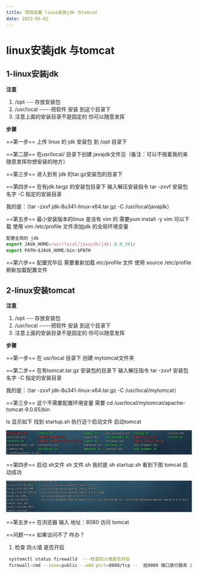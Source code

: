 ```yaml
---
title: 项目部署 linux安装jdk 与tomcat
date: 2023-05-02
---
```

<Boxx/>

# linux安装jdk 与tomcat

## 1-linux安装jdk

**注意**

1. /opt  --- 存放安装包
2. /usr/local -----把软件 安装 到这个目录下
3. 注意上面的安装目录不是固定的 你可以随意发挥 

**步骤**

==第一步== 上传 linux 的 jdk 安装包 到 /opt 目录下

==第二部== 在usr/local/  目录下创建 javajdk文件见（备注：可以不按着我的来随意发挥你想安装的地方）

==第三步==   进入到有 jdk 的tar.gz安装包的目录下

==第四步==  在有jdk.targz 的安装包目录下 输入解压安装指令 tar -zxvf  安装包名字   -C  指定的安装目录  

我的是：（tar  -zxvf  jdk-8u341-linux-x64.tar.gz  -C   /usr/local/javajdk）

==第五步== 最小安装版本的linux 是没有 vim 的 需要yum install  -y  vim 可以下载 使用 vim  /etc/profile 文件添加jdk 的全局环境变量

```js
配置全局的 jdk
export JAVA_HOME=/usr/local/javajdk/jdk1.8.0_341/
export PATH=$JAVA_HOME/bin:$PATH
```

==第六步== 配置完毕后  需要重新加载 etc/profile 文件   使用 source /etc/profile   刷新加载配置文件

## 2-linux安装tomcat

**注意**

1. /opt  --- 存放安装包
2. /usr/local -----把软件 安装 到这个目录下
3. 注意上面的安装目录不是固定的 你可以随意发挥 

**步骤**

==第一步== 在 usr/local  目录下 创建 mytomcat文件夹

==第二步== 在有tomcat.tar.gz 安装包的目录下 输入解压指令   tar -zxvf  安装包名字   -C  指定的安装目录  

我的是：（tar  -zxvf  jdk-8u341-linux-x64.tar.gz  -C   /usr/local/mytomcat）

==第三步==  这个不需要配置环境变量  需要 cd /usr/local/mytomcat/apache-tomcat-9.0.65/bin

ls 显示如下  找到  startup.sh  执行这个启动文件 启动tomcat

![1714982239262](/assets/1714982239262.png)

==第四步== 启动 sh文件   sh 文件.sh  我的是 sh  startup.sh  看到下图 tomcat 启动成功

![1714982362178](/assets/1714982362178.png)

==第五步==  在浏览器 输入 地址：8080 访问 tomcat  

==问题一==   如果访问不了 咋办？

1. 检查 防火墙 是否开启 

```sh
 systemctl status firewalld  ---检查防火墙是否开启
 firewall-cmd --zone=public --add-port=8080/tcp --  给8080 端口放行服务 才可以访问 tomcat首页
```

